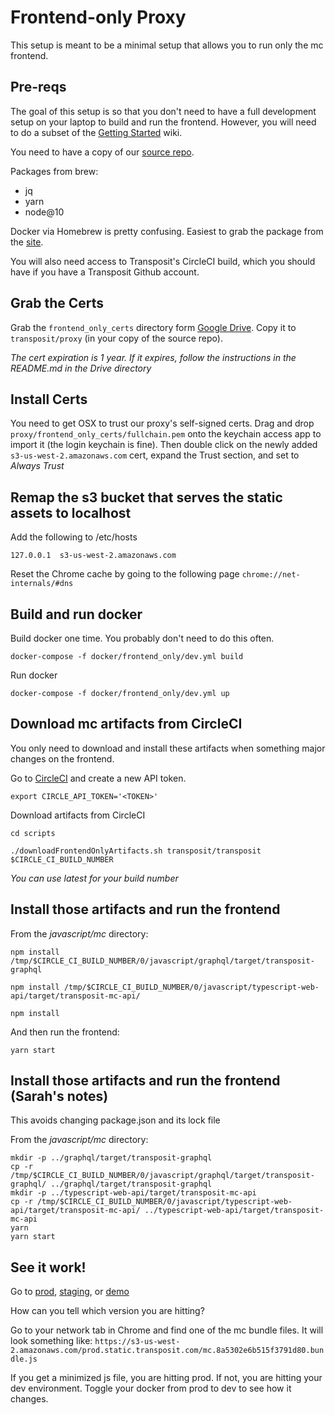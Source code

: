 # Frontend-only Proxy
This setup is meant to be a minimal setup that allows you to run only the mc frontend.

## Pre-reqs
The goal of this setup is so that you don't need to have a full development setup on your laptop to build and run the frontend. However, you will need to do a subset of the [Getting Started](https://transposit.atlassian.net/wiki/spaces/DEV/pages/15400961/Getting+Started) wiki.

You need to have a copy of our [source repo](https://github.com/transposit/transposit).

Packages from brew:
- jq
- yarn
- node@10

Docker via Homebrew is pretty confusing.  Easiest to grab the package from the [site](https://www.docker.com/docker-mac).

You will also need access to Transposit's CircleCI build, which you should have if you have a Transposit Github account.

## Grab the Certs
Grab the `frontend_only_certs` directory form [Google Drive](https://drive.google.com/drive/folders/102UD3jYLk1560_KN_skJoZDWREVcKWls). Copy it to `transposit/proxy` (in your copy of the source repo).

_The cert expiration is 1 year. If it expires, follow the instructions in the README.md in the Drive directory_

## Install Certs
You need to get OSX to trust our proxy's self-signed certs. Drag and drop `proxy/frontend_only_certs/fullchain.pem` onto the keychain access app to import it (the login keychain is fine). Then double click on the newly added `s3-us-west-2.amazonaws.com` cert, expand the Trust section, and set to *Always Trust*

## Remap the s3 bucket that serves the static assets to localhost
Add the following to /etc/hosts

`127.0.0.1  s3-us-west-2.amazonaws.com`

Reset the Chrome cache by going to the following page `chrome://net-internals/#dns`

## Build and run docker

Build docker one time. You probably don't need to do this often.

`docker-compose -f docker/frontend_only/dev.yml build`

Run docker

`docker-compose -f docker/frontend_only/dev.yml up`

## Download mc artifacts from CircleCI
You only need to download and install these artifacts when something major changes on the frontend.

Go to [CircleCI](https://app.circleci.com/settings/user/tokens) and create a new API token.

`export CIRCLE_API_TOKEN='<TOKEN>'`

Download artifacts from CircleCI

`cd scripts`

`./downloadFrontendOnlyArtifacts.sh transposit/transposit $CIRCLE_CI_BUILD_NUMBER`

*You can use latest for your build number*

## Install those artifacts and run the frontend
From the _javascript/mc_ directory:

`npm install /tmp/$CIRCLE_CI_BUILD_NUMBER/0/javascript/graphql/target/transposit-graphql`

`npm install /tmp/$CIRCLE_CI_BUILD_NUMBER/0/javascript/typescript-web-api/target/transposit-mc-api/`

`npm install`

And then run the frontend:

`yarn start`

## Install those artifacts and run the frontend (Sarah's notes)
This avoids changing package.json and its lock file

From the _javascript/mc_ directory:

```
mkdir -p ../graphql/target/transposit-graphql
cp -r /tmp/$CIRCLE_CI_BUILD_NUMBER/0/javascript/graphql/target/transposit-graphql/ ../graphql/target/transposit-graphql
mkdir -p ../typescript-web-api/target/transposit-mc-api
cp -r /tmp/$CIRCLE_CI_BUILD_NUMBER/0/javascript/typescript-web-api/target/transposit-mc-api/ ../typescript-web-api/target/transposit-mc-api 
yarn
yarn start
```

## See it work!

Go to [prod](https://console.transposit.com), [staging](https://console.staging.transposit.com), or [demo](https://console.demo.transposit.com)

How can you tell which version you are hitting?

Go to your network tab in Chrome and find one of the mc bundle files. It will look something like: `https://s3-us-west-2.amazonaws.com/prod.static.transposit.com/mc.8a5302e6b515f3791d80.bundle.js`

If you get a minimized js file, you are hitting prod. If not, you are hitting your dev environment. Toggle your docker from prod to dev to see how it changes.
